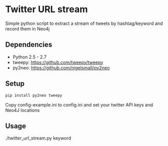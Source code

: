 Twitter URL stream
==================

Simple python script to extract a stream of tweets by hashtag/keyword and record them in Neo4j

Dependencies
------------
- Python 2.5 - 2.7
- tweepy: https://github.com/tweepy/tweepy
- py2neo: https://github.com/nigelsmall/py2neo

Setup
-----
```
pip install py2neo tweepy
```

Copy config-example.ini to config.ini and set your twitter API keys and Neo4J locations

Usage
-----
./twitter_url_stream.py keyword
